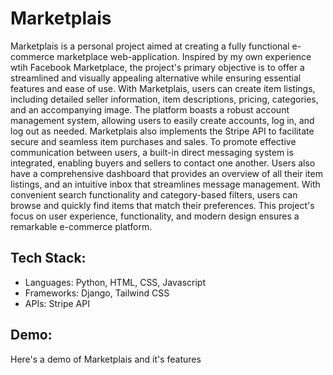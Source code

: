# Marketplais

Marketplais is a personal project aimed at creating a fully functional e-commerce marketplace web-application. Inspired by my own experience wtih Facebook Marketplace, the project's primary objective is to offer a streamlined and visually appealing alternative while ensuring essential features and ease of use. With Marketplais, users can create item listings, including detailed seller information, item descriptions, pricing, categories, and an accompanying image. The platform boasts a robust account management system, allowing users to easily create accounts, log in, and log out as needed. Marketplais also implements the Stripe API to facilitate secure and seamless item purchases and sales. To promote effective communication between users, a built-in direct messaging system is integrated, enabling buyers and sellers to contact one another. Users also have a comprehensive dashboard that provides an overview of all their item listings, and an intuitive inbox that streamlines message management. With convenient search functionality and category-based filters, users can browse and quickly find items that match their preferences. This project's focus on user experience, functionality, and modern design ensures a remarkable e-commerce platform.


## __Tech Stack:__
- Languages: Python, HTML, CSS, Javascript
- Frameworks: Django, Tailwind CSS
- APIs: Stripe API


## __Demo:__ 
Here's a demo of Marketplais and it's features

